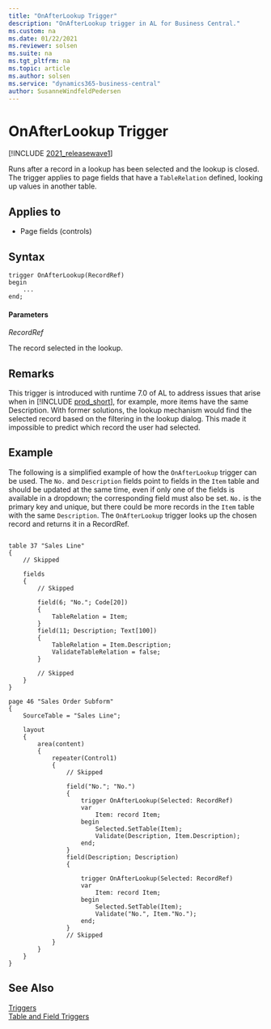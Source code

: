 ```yaml
---
title: "OnAfterLookup Trigger"
description: "OnAfterLookup trigger in AL for Business Central."
ms.custom: na
ms.date: 01/22/2021
ms.reviewer: solsen
ms.suite: na
ms.tgt_pltfrm: na
ms.topic: article
ms.author: solsen
ms.service: "dynamics365-business-central"
author: SusanneWindfeldPedersen
---
```


# OnAfterLookup Trigger

[!INCLUDE [2021_releasewave1](../../includes/2021_releasewave1.md)]

Runs after a record in a lookup has been selected and the lookup is closed. The trigger applies to page fields that have a `TableRelation` defined, looking up values in another table.

## Applies to

- Page fields (controls)
  
## Syntax

```al
trigger OnAfterLookup(RecordRef)
begin
    ...
end;
```

#### Parameters

 *RecordRef*  

 The record selected in the lookup.

## Remarks

This trigger is introduced with runtime 7.0 of AL to address issues that arise when in [!INCLUDE [prod_short](../../includes/prod_short.md)], for example, more items have the same Description. With former solutions, the lookup mechanism would find the selected record based on the filtering in the lookup dialog. This made it impossible to predict which record the user had selected.

## Example

The following is a simplified example of how the `OnAfterLookup` trigger can be used. The `No.` and `Description` fields point to fields in the `Item` table and should be updated at the same time, even if only one of the fields is available in a dropdown; the corresponding field must also be set. `No.` is the primary key and unique, but there could be more records in the `Item` table with the same `Description`. The `OnAfterLookup` trigger looks up the chosen record and returns it in a RecordRef.

```al

table 37 "Sales Line"
{
    // Skipped

    fields
    {
        // Skipped

        field(6; "No."; Code[20])
        {
            TableRelation = Item;
        }
        field(11; Description; Text[100])
        {
            TableRelation = Item.Description;
            ValidateTableRelation = false;
        }

        // Skipped
    }
}

page 46 "Sales Order Subform"
{
    SourceTable = "Sales Line";

    layout
    {
        area(content)
        {
            repeater(Control1)
            {
                // Skipped 

                field("No."; "No.")
                {
                    trigger OnAfterLookup(Selected: RecordRef)
                    var
                        Item: record Item;
                    begin
                        Selected.SetTable(Item);
                        Validate(Description, Item.Description);
                    end;
                }
                field(Description; Description)
                {

                    trigger OnAfterLookup(Selected: RecordRef)
                    var
                        Item: record Item;
                    begin
                        Selected.SetTable(Item);
                        Validate("No.", Item."No.");
                    end;
                }
                // Skipped
            }
        }
    }
}

```

## See Also  

[Triggers](devenv-triggers.md)  
[Table and Field Triggers](devenv-table-and-field-triggers.md)  
